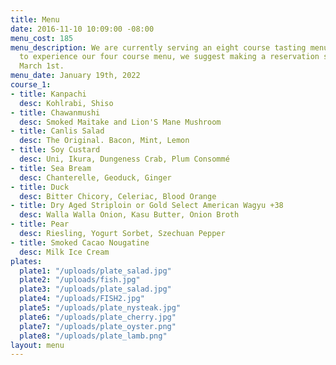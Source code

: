 ```yaml
---
title: Menu
date: 2016-11-10 10:09:00 -08:00
menu_cost: 185
menu_description: We are currently serving an eight course tasting menu. If you prefer
  to experience our four course menu, we suggest making a reservation sometime after
  March 1st.
menu_date: January 19th, 2022
course_1:
- title: Kanpachi
  desc: Kohlrabi, Shiso
- title: Chawanmushi
  desc: Smoked Maitake and Lion'S Mane Mushroom
- title: Canlis Salad
  desc: The Original. Bacon, Mint, Lemon
- title: Soy Custard
  desc: Uni, Ikura, Dungeness Crab, Plum Consommé
- title: Sea Bream
  desc: Chanterelle, Geoduck, Ginger
- title: Duck
  desc: Bitter Chicory, Celeriac, Blood Orange
- title: Dry Aged Striploin or Gold Select American Wagyu +38
  desc: Walla Walla Onion, Kasu Butter, Onion Broth
- title: Pear
  desc: Riesling, Yogurt Sorbet, Szechuan Pepper
- title: Smoked Cacao Nougatine
  desc: Milk Ice Cream
plates:
  plate1: "/uploads/plate_salad.jpg"
  plate2: "/uploads/fish.jpg"
  plate3: "/uploads/plate_salad.jpg"
  plate4: "/uploads/FISH2.jpg"
  plate5: "/uploads/plate_nysteak.jpg"
  plate6: "/uploads/plate_cherry.jpg"
  plate7: "/uploads/plate_oyster.png"
  plate8: "/uploads/plate_lamb.png"
layout: menu
---
```


